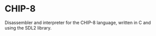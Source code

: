 # CHIP-8
Disassembler and interpreter for the CHIP-8 language, written in C and using the SDL2 library.
